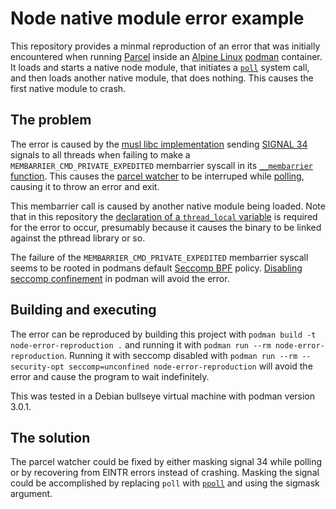 # Node native module error example

This repository provides a minmal reproduction of an error that was initially
encountered when running [Parcel][parcel] inside an [Alpine Linux][alpine]
[podman][podman] container. It loads and starts a native node module, that
initiates a [`poll`][poll] system call, and then loads another native module,
that does nothing. This causes the first native module to crash.

[parcel]: https://parceljs.org/
[alpine]: https://alpinelinux.org/
[podman]: https://podman.io/
[poll]: https://linux.die.net/man/2/poll

## The problem

The error is caused by the [musl libc implementation][musl] sending [SIGNAL
34][musl-signal] signals to all threads when failing to make a
`MEMBARRIER_CMD_PRIVATE_EXPEDITED` membarrier syscall in its [`__membarrier`
function][membarrier]. This causes the [parcel watcher][parcel-watcher] to be
interruped while [polling][parcel-polling], causing it to throw an error and
exit.

[musl]: https://musl.libc.org/
[musl-signal]: https://git.musl-libc.org/cgit/musl/tree/src/internal/pthread_impl.h#n131
[membarrier]: https://git.musl-libc.org/cgit/musl/tree/src/linux/membarrier.c?h=master#n22
[parcel-watcher]: https://github.com/parcel-bundler/watcher
[parcel-polling]: https://github.com/parcel-bundler/watcher/blob/9adac36b0c0a8f5107266f8a843dc395cd7c4fc6/src/linux/InotifyBackend.cc#L38

This membarrier call is caused by another native module being loaded. Note that
in this repository the [declaration of a `thread_local` variable][thread-local]
is required for the error to occur, presumably because it causes the binary to
be linked against the pthread library or so.

[thread-local]: interrupt/interrupt.cc#L5

The failure of the `MEMBARRIER_CMD_PRIVATE_EXPEDITED` membarrier syscall seems
to be rooted in podmans default [Seccomp BPF][seccomp] policy. [Disabling
seccomp confinement][seccomp-disable] in podman will avoid the error.

[seccomp]: https://www.kernel.org/doc/html/v4.16/userspace-api/seccomp_filter.html
[seccomp-disable]: https://docs.podman.io/en/latest/markdown/podman-run.1.html#security-opt-option

## Building and executing

The error can be reproduced by building this project with `podman build -t
node-error-reproduction .` and running it with `podman run --rm
node-error-reproduction`. Running it with seccomp disabled with `podman run
--rm --security-opt seccomp=unconfined node-error-reproduction` will avoid the
error and cause the program to wait indefinitely.

This was tested in a Debian bullseye virtual machine with podman version 3.0.1.

## The solution

The parcel watcher could be fixed by either masking signal 34 while polling or
by recovering from EINTR errors instead of crashing. Masking the signal could
be accomplished by replacing `poll` with [`ppoll`][ppoll] and using the sigmask
argument.

[ppoll]: https://linux.die.net/man/2/ppoll
